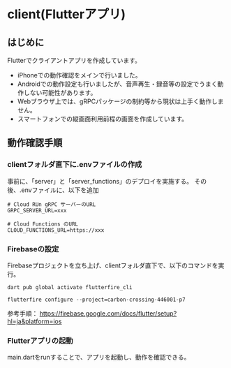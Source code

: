# client(Flutterアプリ)

## はじめに
Flutterでクライアントアプリを作成しています。
* iPhoneでの動作確認をメインで行いました。
* Androidでの動作設定も行いましたが、音声再生・録音等の設定でうまく動作しない可能性があります。
* Webブラウザ上では、gRPCパッケージの制約等から現状は上手く動作しません。
* スマートフォンでの縦画面利用前程の画面を作成しています。

## 動作確認手順

### clientフォルダ直下に.envファイルの作成

事前に、「server」と「server_functions」のデプロイを実施する。
その後、.envファイルに、以下を追加

```
# Cloud RUn gRPC サーバーのURL
GRPC_SERVER_URL=xxx

# Cloud Functions のURL
CLOUD_FUNCTIONS_URL=https://xxx

```

### Firebaseの設定
Firebaseプロジェクトを立ち上げ、clientフォルダ直下で、以下のコマンドを実行。
```
dart pub global activate flutterfire_cli

flutterfire configure --project=carbon-crossing-446001-p7
```

参考手順：
https://firebase.google.com/docs/flutter/setup?hl=ja&platform=ios


### Flutterアプリの起動
main.dartをrunすることで、アプリを起動し、動作を確認できる。
